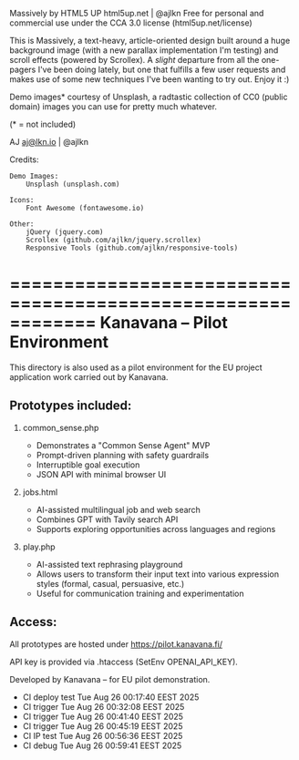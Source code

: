 Massively by HTML5 UP
html5up.net | @ajlkn
Free for personal and commercial use under the CCA 3.0 license (html5up.net/license)


This is Massively, a text-heavy, article-oriented design built around a huge background
image (with a new parallax implementation I'm testing) and scroll effects (powered by
Scrollex). A *slight* departure from all the one-pagers I've been doing lately, but one
that fulfills a few user requests and makes use of some new techniques I've been wanting
to try out. Enjoy it :)

Demo images* courtesy of Unsplash, a radtastic collection of CC0 (public domain) images
you can use for pretty much whatever.

(* = not included)

AJ
aj@lkn.io | @ajlkn


Credits:

	Demo Images:
		Unsplash (unsplash.com)

	Icons:
		Font Awesome (fontawesome.io)

	Other:
		jQuery (jquery.com)
		Scrollex (github.com/ajlkn/jquery.scrollex)
		Responsive Tools (github.com/ajlkn/responsive-tools)


============================================================
Kanavana – Pilot Environment
============================================================

This directory is also used as a pilot environment for the
EU project application work carried out by Kanavana.

Prototypes included:
--------------------
1) common_sense.php
   - Demonstrates a "Common Sense Agent" MVP
   - Prompt-driven planning with safety guardrails
   - Interruptible goal execution
   - JSON API with minimal browser UI

2) jobs.html
   - AI-assisted multilingual job and web search
   - Combines GPT with Tavily search API
   - Supports exploring opportunities across languages and regions

3) play.php
   - AI-assisted text rephrasing playground
   - Allows users to transform their input text into various expression styles
     (formal, casual, persuasive, etc.)
   - Useful for communication training and experimentation

Access:
-------
All prototypes are hosted under https://pilot.kanavana.fi/

API key is provided via .htaccess (SetEnv OPENAI_API_KEY).

Developed by Kanavana – for EU pilot demonstration.

- CI deploy test Tue Aug 26 00:17:40 EEST 2025
- CI trigger Tue Aug 26 00:32:08 EEST 2025
- CI trigger Tue Aug 26 00:41:40 EEST 2025
- CI trigger Tue Aug 26 00:45:19 EEST 2025
- CI IP test Tue Aug 26 00:56:36 EEST 2025
- CI debug Tue Aug 26 00:59:41 EEST 2025
